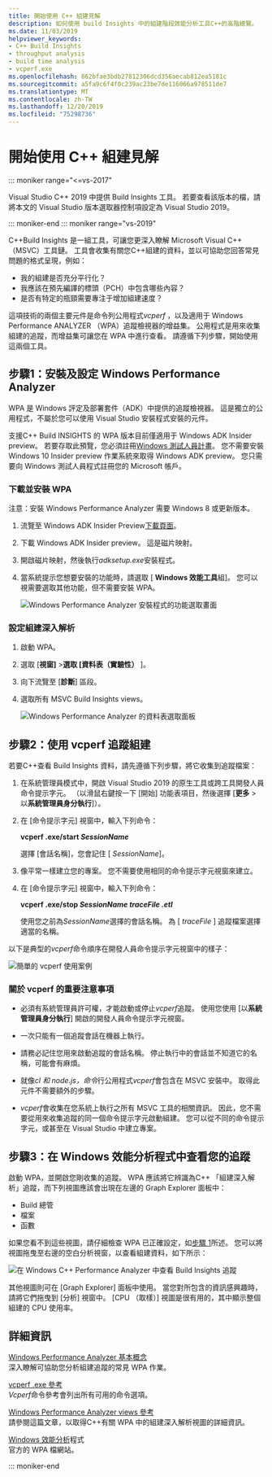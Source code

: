 ```yaml
---
title: 開始使用 C++ 組建見解
description: 如何使用 build Insights 中的組建階段效能分析工具C++的高階總覽。
ms.date: 11/03/2019
helpviewer_keywords:
- C++ Build Insights
- throughput analysis
- build time analysis
- vcperf.exe
ms.openlocfilehash: 862bfae3bdb27812306dcd356aecab812ea5181c
ms.sourcegitcommit: a5fa9c6f4f0c239ac23be7de116066a978511de7
ms.translationtype: MT
ms.contentlocale: zh-TW
ms.lasthandoff: 12/20/2019
ms.locfileid: "75298736"
---
```

# <a name="get-started-with-c-build-insights"></a>開始使用 C++ 組建見解

::: moniker range="<=vs-2017"

Visual Studio C++ 2019 中提供 Build Insights 工具。 若要查看該版本的檔，請將本文的 Visual Studio 版本選取器控制項設定為 Visual Studio 2019。

::: moniker-end
::: moniker range="vs-2019"

C++Build Insights 是一組工具，可讓您更深入瞭解 Microsoft Visual C++ （MSVC）工具鏈。 工具會收集有關您C++組建的資料，並以可協助您回答常見問題的格式呈現，例如：

- 我的組建是否充分平行化？
- 我應該在預先編譯的標頭（PCH）中包含哪些內容？
- 是否有特定的瓶頸需要專注于增加組建速度？

這項技術的兩個主要元件是命令列公用程式*vcperf* ，以及適用于 Windows Performance ANALYZER （WPA）追蹤檢視器的增益集。 公用程式是用來收集組建的追蹤，而增益集可讓您在 WPA 中進行查看。 請遵循下列步驟，開始使用這兩個工具。

## <a name="step-1-install-and-configure-windows-performance-analyzer"></a>步驟1：安裝及設定 Windows Performance Analyzer

WPA 是 Windows 評定及部署套件（ADK）中提供的追蹤檢視器。 這是獨立的公用程式，不屬於您可以使用 Visual Studio 安裝程式安裝的元件。

支援C++ Build INSIGHTS 的 WPA 版本目前僅適用于 Windows ADK Insider preview。 若要存取此預覽，您必須註冊[Windows 測試人員計畫](https://insider.windows.com)。 您不需要安裝 Windows 10 Insider preview 作業系統來取得 Windows ADK preview。 您只需要向 Windows 測試人員程式註冊您的 Microsoft 帳戶。

### <a name="to-download-and-install-wpa"></a>下載並安裝 WPA

注意：安裝 Windows Performance Analyzer 需要 Windows 8 或更新版本。

1. 流覽至 Windows ADK Insider Preview[下載頁面](https://www.microsoft.com/en-us/software-download/windowsinsiderpreviewADK)。

1. 下載 Windows ADK Insider preview。 這是磁片映射。

1. 開啟磁片映射，然後執行*adksetup.exe*安裝程式。

1. 當系統提示您想要安裝的功能時，請選取 [ **Windows 效能工具**組]。 您可以視需要選取其他功能，但不需要安裝 WPA。

   ![Windows Performance Analyzer 安裝程式的功能選取畫面](media/wpa-installation.png)

### <a name="configuration-steps"></a>設定組建深入解析

1. 啟動 WPA。

1. 選取 [**視窗]** >**選取 [資料表（實驗性）** ]。

1. 向下流覽至 [**診斷**] 區段。

1. 選取所有 MSVC Build Insights views。

   ![Windows Performance Analyzer 的資料表選取面板](media/wpa-configuration.png)

## <a name="step-2-trace-your-build-with-vcperfexe"></a>步驟2：使用 vcperf 追蹤組建

若要C++查看 Build Insights 資料，請先遵循下列步驟，將它收集到追蹤檔案：

1. 在系統管理員模式中，開啟 Visual Studio 2019 的原生工具或跨工具開發人員命令提示字元。 （以滑鼠右鍵按一下 [開始] 功能表項目，然後選擇 [**更多** > 以**系統管理員身分執行**]）。

1. 在 [命令提示字元] 視窗中，輸入下列命令：

   **vcperf .exe/start _SessionName_**

   選擇 [會話名稱]，您會記住 [ *SessionName*]。

1. 像平常一樣建立您的專案。 您不需要使用相同的命令提示字元視窗來建立。

1. 在 [命令提示字元] 視窗中，輸入下列命令：

   **vcperf .exe/stop _SessionName_ _traceFile .etl_**

   使用您之前為*SessionName*選擇的會話名稱。 為 [ *traceFile* ] 追蹤檔案選擇適當的名稱。

以下是典型的*vcperf*命令順序在開發人員命令提示字元視窗中的樣子：

![簡單的 vcperf 使用案例](media/vcperf-simple-usage.png)

### <a name="important-notes-about-vcperfexe"></a>關於 vcperf 的重要注意事項

- 必須有系統管理員許可權，才能啟動或停止*vcperf*追蹤。 使用您使用 [以**系統管理員身分執行**] 開啟的開發人員命令提示字元視窗。

- 一次只能有一個追蹤會話在機器上執行。

- 請務必記住您用來啟動追蹤的會話名稱。 停止執行中的會話並不知道它的名稱，可能會有麻煩。

- 就像*cl* *和 node.js，命令*行公用程式*vcperf*會包含在 MSVC 安裝中。 取得此元件不需要額外的步驟。

- *vcperf*會收集在您系統上執行之所有 MSVC 工具的相關資訊。 因此，您不需要從用來收集追蹤的同一個命令提示字元啟動組建。 您可以從不同的命令提示字元，或甚至在 Visual Studio 中建立專案。

## <a name="step-3-view-your-trace-in-windows-performance-analyzer"></a>步驟3：在 Windows 效能分析程式中查看您的追蹤

啟動 WPA，並開啟您剛收集的追蹤。 WPA 應該將它辨識為C++ 「組建深入解析」追蹤，而下列視圖應該會出現在左邊的 Graph Explorer 面板中：

- Build 總管
- 檔案
- 函數

如果您看不到這些視圖，請仔細檢查 WPA 已正確設定，如[步驟 1](#configuration-steps)所述。 您可以將視圖拖曳至右邊的空白分析視窗，以查看組建資料，如下所示：

![在 Windows C++ Performance Analyzer 中查看 Build Insights 追蹤](media/wpa-viewing-trace.gif)

其他視圖則可在 [Graph Explorer] 面板中使用。 當您對所包含的資訊感興趣時，請將它們拖曳到 [分析] 視窗中。 [CPU （取樣）] 視圖是很有用的，其中顯示整個組建的 CPU 使用率。

## <a name="more-information"></a>詳細資訊

[Windows Performance Analyzer 基本概念](wpa-basics.md)\
深入瞭解可協助您分析組建追蹤的常見 WPA 作業。

[vcperf .exe 參考](vcperf-reference.md)\
*Vcperf*命令參考會列出所有可用的命令選項。

[Windows Performance Analyzer views 參考](wpa-views-reference.md)\
請參閱這篇文章，以取得C++有關 WPA 中的組建深入解析視圖的詳細資訊。

[Windows 效能分析](/windows-hardware/test/wpt/windows-performance-analyzer)程式\
官方的 WPA 檔網站。

::: moniker-end
